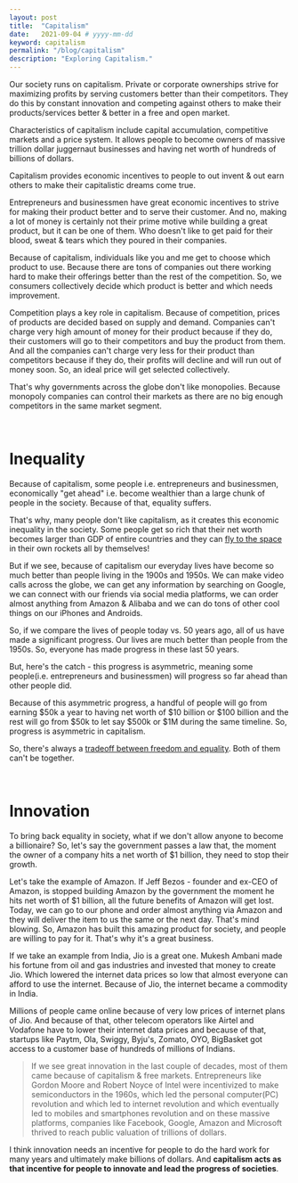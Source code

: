 ```yaml
---
layout: post
title:  "Capitalism"
date:   2021-09-04 # yyyy-mm-dd
keyword: capitalism
permalink: "/blog/capitalism"
description: "Exploring Capitalism."
---
```


Our society runs on capitalism. Private or corporate ownerships strive for maximizing profits by serving customers better than their competitors.
They do this by constant innovation and competing against others to make their products/services better & better in a free and open market.

Characteristics of capitalism include capital accumulation, competitive markets and a price system.
It allows people to become owners of massive trillion dollar juggernaut businesses and having net worth of hundreds of billions of dollars.  

Capitalism provides economic incentives to people to out invent & out earn others to make their capitalistic dreams come true.

Entrepreneurs and businessmen have great economic incentives to strive for making their product better and to serve their customer. And no, making a lot of money is certainly not their prime motive while building a great product, but it can be one of them. Who doesn't like to get paid for their blood, sweat & tears which they poured in their companies.  

Because of capitalism, individuals like you and me get to choose which product to use. Because there are tons of companies out there working hard to make their offerings better than the rest of the competition. So, we consumers collectively decide which product is better and which needs improvement.

Competition plays a key role in capitalism. Because of competition, prices of products are decided based on supply and demand. Companies can't charge very high amount of money for their product because if they do, their customers will go to their competitors and buy the product from them. And all the companies can't charge very less for their product than competitors because if they do, their profits will decline and will run out of money soon. So, an ideal price will get selected collectively.

That's why governments across the globe don't like monopolies. Because monopoly companies can control their markets as there are no big enough competitors in the same market segment.

<br/>

# Inequality

Because of capitalism, some people i.e. entrepreneurs and businessmen, economically "get ahead" i.e. become wealthier than a large chunk of people in the society. Because of that, equality suffers. 

That's why, many people don't like capitalism, as it creates this economic inequality in the society. Some people get so rich that their net worth becomes larger than GDP of entire countries and they can <a href="https://www.bbc.com/news/science-environment-57849364" target="_blank">fly to the space</a> in their own rockets all by themselves!

But if we see, because of capitalism our everyday lives have become so much better than people living in the 1900s and 1950s. We can make video calls across the globe, we can get any information by searching on Google, we can connect with our friends via social media platforms, we can order almost anything from Amazon & Alibaba and we can do tons of other cool things on our iPhones and Androids.

So, if we compare the lives of people today vs. 50 years ago, all of us have made a significant progress. Our lives are much better than people from the 1950s. So, everyone has made progress in these last 50 years.

But, here's the catch - this progress is asymmetric, meaning some people(i.e. entrepreneurs and businessmen) will progress so far ahead than other people did.

Because of this asymmetric progress, a handful of people will go from earning $50k a year to having net worth of $10 billion or $100 billion and the rest will go from $50k to let say $500k or $1M during the same timeline. So, progress is asymmetric in capitalism.

So, there's always a [tradeoff between freedom and equality](https://prashantkikani.com/blog/freedom-vs-equality). Both of them can't be together.

<br/>

# Innovation

To bring back equality in society, what if we don't allow anyone to become a billionaire? So, let's say the government passes a law that, the moment the owner of a company hits a net worth of $1 billion, they need to stop their growth.

Let's take the example of Amazon. If Jeff Bezos - founder and ex-CEO of Amazon, is stopped building Amazon by the government the moment he hits net worth of $1 billion, all the future benefits of Amazon will get lost. Today, we can go to our phone and order almost anything via Amazon and they will deliver the item to us the same or the next day. That's mind blowing. So, Amazon has built this amazing product for society, and people are willing to pay for it. That's why it's a great business.

If we take an example from India, Jio is a great one. Mukesh Ambani made his fortune from oil and gas industries and invested that money to create Jio. Which lowered the internet data prices so low that almost everyone can afford to use the internet. Because of Jio, the internet became a commodity in India.

Millions of people came online because of very low prices of internet plans of Jio. And because of that, other telecom operators like Airtel and Vodafone have to lower their internet data prices and because of that, startups like Paytm, Ola, Swiggy, Byju's, Zomato, OYO, BigBasket got access to a customer base of hundreds of millions of Indians.

> If we see great innovation in the last couple of decades, most of them came because of capitalism & free markets. Entrepreneurs like Gordon Moore and Robert Noyce of Intel were incentivized to make semiconductors in the 1960s, which led the personal computer(PC) revolution and which led to internet revolution and which eventually led to mobiles and smartphones revolution and on these massive platforms, companies like Facebook, Google, Amazon and Microsoft thrived to reach public valuation of trillions of dollars. 

I think innovation needs an incentive for people to do the hard work for many years and ultimately make billions of dollars. And <b>capitalism acts as that incentive for people to innovate and lead the progress of societies</b>.






